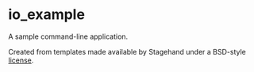 # io_example

A sample command-line application.

Created from templates made available by Stagehand under a BSD-style
[license](https://github.com/dart-lang/stagehand/blob/master/LICENSE).
